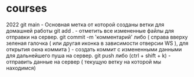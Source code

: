 # courses
2022
git main - Основная метка от которой созданы ветки для домашней работы
git add .   - отметить все измененные файлы для отправки на сервер.
git commit -m 'комментарий'  либо ( справа вверху зеленая галочка ( или другая иконка в зависимости отверсии WS ), для открытия окна коммита )  - создать коммит с измененными данными для дальнейшего пуша на сервер.
git push  либо (ctrl + shift + k)   - отправить данные на сервер ( текущую ветку на которой мы находимся)
